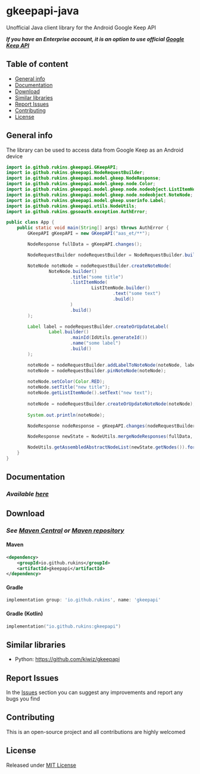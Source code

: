 # gkeepapi-java
Unofficial Java client library for the Android Google Keep API

***If you have an Enterprise account, it is an option to use official [Google Keep API](https://developers.google.com/keep)***

## Table of content
- [General info](#general-info)
- [Documentation](#documentation)
- [Download](#download)
- [Similar libraries](#similar-libraries)
- [Report Issues](#report-issues)
- [Contributing](#contributing)
- [License](#license)

## General info
The library can be used to access data from Google Keep as an Android device

```java
import io.github.rukins.gkeepapi.GKeepAPI;
import io.github.rukins.gkeepapi.NodeRequestBuilder;
import io.github.rukins.gkeepapi.model.gkeep.NodeResponse;
import io.github.rukins.gkeepapi.model.gkeep.node.Color;
import io.github.rukins.gkeepapi.model.gkeep.node.nodeobject.ListItemNode;
import io.github.rukins.gkeepapi.model.gkeep.node.nodeobject.NoteNode;
import io.github.rukins.gkeepapi.model.gkeep.userinfo.Label;
import io.github.rukins.gkeepapi.utils.NodeUtils;
import io.github.rukins.gpsoauth.exception.AuthError;

public class App {
    public static void main(String[] args) throws AuthError {
        GKeepAPI gKeepAPI = new GKeepAPI("aas_et/**");

        NodeResponse fullData = gKeepAPI.changes();

        NodeRequestBuilder nodeRequestBuilder = NodeRequestBuilder.builder();

        NoteNode noteNode = nodeRequestBuilder.createNoteNode(
                NoteNode.builder()
                        .title("some title")
                        .listItemNode(
                                ListItemNode.builder()
                                        .text("some text")
                                        .build()
                        )
                        .build()
        );

        Label label = nodeRequestBuilder.createOrUpdateLabel(
                Label.builder()
                        .mainId(IdUtils.generateId())
                        .name("some label")
                        .build()
        );

        noteNode = nodeRequestBuilder.addLabelToNoteNode(noteNode, label);
        noteNode = nodeRequestBuilder.pinNoteNode(noteNode);
        
        noteNode.setColor(Color.RED);
        noteNode.setTitle("new title");
        noteNode.getListItemNode().setText("new text");
        
        noteNode = nodeRequestBuilder.createOrUpdateNoteNode(noteNode);
        
        System.out.println(noteNode);

        NodeResponse nodeResponse = gKeepAPI.changes(nodeRequestBuilder.build());

        NodeResponse newState = NodeUtils.mergeNodeResponses(fullData, nodeResponse);

        NodeUtils.getAssembledAbstractNodeList(newState.getNodes()).forEach(System.out::println);
    }
}
```

## Documentation
### *Available [here](DOCS.md)*

## Download
### *See [Maven Central](https://central.sonatype.com/artifact/io.github.rukins/gkeepapi/1.2.6) or [Maven repository](https://mvnrepository.com/artifact/io.github.rukins/gkeepapi)*
#### Maven
```xml
<dependency>
    <groupId>io.github.rukins</groupId>
    <artifactId>gkeepapi</artifactId>
</dependency>
```
#### Gradle
```groovy
implementation group: 'io.github.rukins', name: 'gkeepapi'
```
#### Gradle (Kotlin)
```kotlin
implementation("io.github.rukins:gkeepapi")
```

## Similar libraries
- Python: https://github.com/kiwiz/gkeepapi

## Report Issues
In the [Issues](https://github.com/rukins/gkeepapi-java/issues) section you can suggest any improvements and report any bugs you find

## Contributing
This is an open-source project and all contributions are highly welcomed

## License
Released under [MIT License](LICENSE)